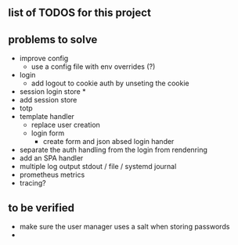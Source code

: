 ## list of TODOS for this project



## problems to solve

* improve config
  * use a config file with env overrides (?)
* login
  * add logout to cookie auth by unseting the cookie
* session login store
  * 
* add session store
* totp
* template handler
  * replace user creation 
  * login form
    * create form and json absed login hander
* separate the auth handling from the login from rendenring
* add an SPA handler
* multiple log output stdout /  file / systemd journal
* prometheus metrics
* tracing?

## to be verified
* make sure the user manager uses a salt when storing passwords
* 